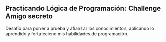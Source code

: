 ## Practicando Lógica de Programación: Challenge Amigo secreto
Desafío para poner a prueba y afianzar los conocimientos, aplicando lo aprendido y fortalecieno mis habilidades de programación.
